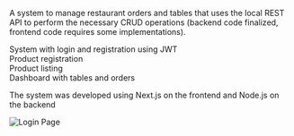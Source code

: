  
A system to manage restaurant orders and tables that uses the local REST API to perform the necessary CRUD operations (backend code finalized, frontend code requires some implementations).

System with login and registration using JWT</br>
Product registration</br>
Product listing</br>
Dashboard with tables and orders</br>

The system was developed using Next.js on the frontend and Node.js on the backend</br>

<img src="https://github.com/09Uno/imgstoreadme/blob/main/4.png" alt="Login Page"></br>

